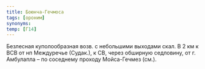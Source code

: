 ```yaml
---
title: Боюнча-Гечмоса
tags: [ороним]
synonyms:
temp: [Г14]
---
```


Безлесная куполообразная возв. с небольшими выходами скал. В 2 км к ВСВ от нп
Междуречье (Судак.), к СВ, через обширную седловину, от г. Амбулапла – по
соседнему проходу Мойса-Гечмез (см.).
